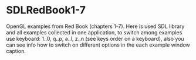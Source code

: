 SDLRedBook1-7
=============

OpenGL examples from Red Book (chapters 1-7).
Here is used SDL library and all examples collected in one application, to switch among examples use keyboard: 1..0, q..p, a..l, z..n (see keys order on a keyboard), also you can see info how to switch on different options in the each example window caption.
